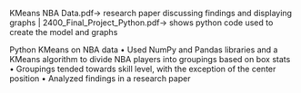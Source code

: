 KMeans NBA Data.pdf-> research paper discussing findings and displaying graphs |
2400_Final_Project_Python.pdf-> shows python code used to create the model and graphs

Python KMeans on NBA data
•	Used NumPy and Pandas libraries and a KMeans algorithm to divide NBA players into groupings based on box stats
•	Groupings tended towards skill level, with the exception of the center position
•	Analyzed findings in a research paper
